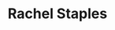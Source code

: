 ---
title: Rachel Staples
position: Master's Student
layout: default
contact:
publications: 
image: /images/user-icon.svg
group: grad
year-start: 2010
year-end: 2012
present-position: PhD student, University of Houston
---